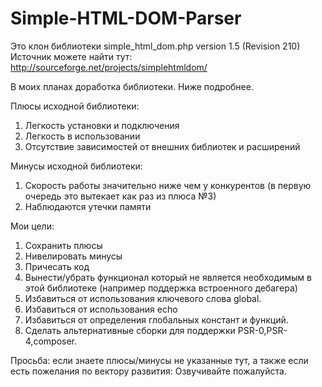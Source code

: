 # Simple-HTML-DOM-Parser
Это клон библиотеки simple_html_dom.php version 1.5 (Revision 210)
Источник можете найти тут: http://sourceforge.net/projects/simplehtmldom/

В моих планах доработка библиотеки. Ниже подробнее.

Плюсы исходной библиотеки:
1. Легкость установки и подключения
2. Легкость в использовании
3. Отсутствие зависимостей от внешних библиотек и расширений

Минусы исходной библиотеки:
1. Скорость работы значительно ниже чем у конкурентов (в первую очередь это вытекает как раз из плюса №3)
2. Наблюдаются утечки памяти

Мои цели:
1. Сохранить плюсы
2. Нивелировать минусы
3. Причесать код
4. Вынести/убрать функционал который не является необходимым в этой библиотеке (например поддержка встроенного дебагера)
5. Избавиться от использования ключевого слова global.
6. Избавиться от использования echo
7. Избавиться от определения глобальных констант и функций.
8. Сделать альтернативные сборки для поддержки PSR-0,PSR-4,composer.

Просьба: если знаете плюсы/минусы не указанные тут, а также если есть пожелания по вектору развития: Озвучивайте пожалуйста.

